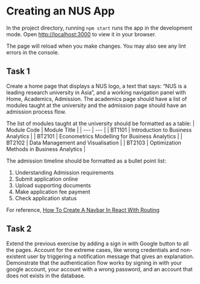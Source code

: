 # Creating an NUS App

In the project directory, running `npm start` runs the app in the development mode.
Open [http://localhost:3000](http://localhost:3000) to view it in your browser.

The page will reload when you make changes.
You may also see any lint errors in the console.

## Task 1
Create a home page that displays a NUS logo, a text that says: “NUS is a leading research university in Asia”, and a working navigation panel with Home, Academics, Admission. The academics page should have a list of modules taught at the university and the admission page should have an admission process flow. 

The list of modules taught at the university should be formatted as a table: 
| Module Code | Module Title |
| --- | --- |
| BT1101 | Introduction to Business Analytics |
| BT2101 | Econometrics Modelling for Business Analytics |
| BT2102 | Data Management and Visualisation |
| BT2103 | Optimization Methods in Business Analytics |

The admission timeline should be formatted as a bullet point list: 
1.	Understanding Admission requirements
2.	Submit application online
3.	Upload supporting documents
4.	Make application fee payment
5.	Check application status 

For reference, [How To Create A Navbar In React With Routing](https://www.youtube.com/watch?v=SLfhMt5OUPI&t=95s)

## Task 2
Extend the previous exercise by adding a sign in with Google button to all the pages. Account for the extreme cases, like wrong credentials and non-existent user by triggering a notification message that gives an explanation. Demonstrate that the authentication flow works by signing in with your google account, your account with a wrong password, and an account that does not exists in the database.  
